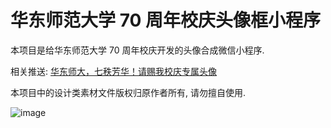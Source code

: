 # 华东师范大学 70 周年校庆头像框小程序

本项目是给华东师范大学 70 周年校庆开发的头像合成微信小程序. 

相关推送: [华东师大，七秩芳华！请赐我校庆专属头像](https://mp.weixin.qq.com/s/OmpJkWz3v0QCbuiMHWN7SQ)

本项目中的设计类素材文件版权归原作者所有, 请勿擅自使用.

![image](https://user-images.githubusercontent.com/14857045/135978066-9e65a56e-02aa-47cf-87ef-0c306ddbe4f4.png)
